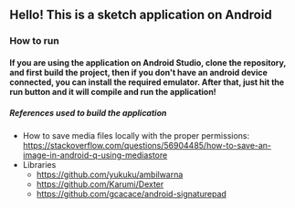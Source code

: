 ## Hello! This is a sketch application on Android

### How to run
#### If you are using the application on Android Studio, clone the repository, and first build the project, then if you don't have an android device connected, you can install the required emulator. After that, just hit the run button and it will compile and run the application!

##### References used to build the application
- How to save media files locally with the proper permissions: https://stackoverflow.com/questions/56904485/how-to-save-an-image-in-android-q-using-mediastore
- Libraries
  - https://github.com/yukuku/ambilwarna
  - https://github.com/Karumi/Dexter
  - https://github.com/gcacace/android-signaturepad
